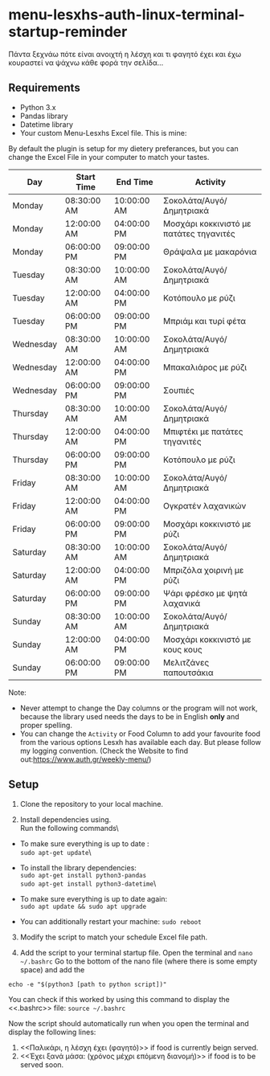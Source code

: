 # menu-lesxhs-auth-linux-terminal-startup-reminder
Πάντα ξεχνάω πότε είναι ανοιχτή η λέσχη και τι φαγητό έχει και έχω κουραστεί να ψάχνω κάθε φορά την σελίδα...

## Requirements

- Python 3.x
- Pandas library
- Datetime library
- Your custom Menu-Lesxhs Excel file. This is mine: 

By default the plugin is setup for my dietery preferances, but you can change the Excel File in your computer to match your tastes.

| Day       | Start Time  | End Time    | Activity                                 |
| --------- | ----------- | ----------- | ---------------------------------------- |
| Monday    | 08:30:00 AM | 10:00:00 AM | Σοκολάτα/Αυγό/Δημητριακά                 |
| Monday    | 12:00:00 AM | 04:00:00 PM | Μοσχάρι κοκκινιστό με  πατάτες τηγανιτές |
| Monday    | 06:00:00 PM | 09:00:00 PM | Θράψαλα με μακαρόνια                     |
| Tuesday   | 08:30:00 AM | 10:00:00 AM | Σοκολάτα/Αυγό/Δημητριακά                 |
| Tuesday   | 12:00:00 AM | 04:00:00 PM | Κοτόπουλο με ρύζι                        |
| Tuesday   | 06:00:00 PM | 09:00:00 PM | Μπριάμ και τυρί φέτα                     |
| Wednesday | 08:30:00 AM | 10:00:00 AM | Σοκολάτα/Αυγό/Δημητριακά                 |
| Wednesday | 12:00:00 AM | 04:00:00 PM | Μπακαλιάρος με ρύζι                      |
| Wednesday | 06:00:00 PM | 09:00:00 PM | Σουπιές                                  |
| Thursday  | 08:30:00 AM | 10:00:00 AM | Σοκολάτα/Αυγό/Δημητριακά                 |
| Thursday  | 12:00:00 AM | 04:00:00 PM | Μπιφτέκι με πατάτες τηγανιτές            |
| Thursday  | 06:00:00 PM | 09:00:00 PM | Κοτόπουλο με ρύζι                        |
| Friday    | 08:30:00 AM | 10:00:00 AM | Σοκολάτα/Αυγό/Δημητριακά                 |
| Friday    | 12:00:00 AM | 04:00:00 PM | Ογκρατέν λαχανικών                       |
| Friday    | 06:00:00 PM | 09:00:00 PM | Μοσχάρι κοκκινιστό με  ρύζι              |
| Saturday  | 08:30:00 AM | 10:00:00 AM | Σοκολάτα/Αυγό/Δημητριακά                 |
| Saturday  | 12:00:00 AM | 04:00:00 PM | Μπριζόλα χοιρινή με ρύζι                 |
| Saturday  | 06:00:00 PM | 09:00:00 PM | Ψάρι φρέσκο με ψητά λαχανικά             |
| Sunday    | 08:30:00 AM | 10:00:00 AM | Σοκολάτα/Αυγό/Δημητριακά                 |
| Sunday    | 12:00:00 AM | 04:00:00 PM | Μοσχάρι κοκκινιστό με κους κους          |
| Sunday    | 06:00:00 PM | 09:00:00 PM | Μελιτζάνες παπουτσάκια                   |

Note: 
* Never attempt to change the Day columns or the program will not work, because the library used needs the days to be in English **only** and proper spelling.
* You can change the `Activity` or Food Column to add your favourite food from the various options Lesxh has available each day. But please follow my logging convention. (Check the Website to find out:https://www.auth.gr/weekly-menu/)


## Setup

1. Clone the repository to your local machine.

2. Install dependencies using.\
Run the following commands\
* To make sure everything is up to date :\
` sudo apt-get update `\
* To install the library dependencies:\
` sudo apt-get install python3-pandas `\
` sudo apt-get install python3-datetime `\
* To make sure everything is up to date again:\
` sudo apt update && sudo apt upgrade `
 
* You can additionally restart your machine:
`sudo reboot` 

3. Modify the script to match your schedule Excel file path.
  
4. Add the script to your terminal startup file.
Open the terminal and 
`nano ~/.bashrc`
Go to the bottom of the nano file (where there is some empty space) and add the 
```
echo -e "$(python3 [path to python script])"
```

You can check if this worked by using this command to display the <<.bashrc>> file:
`source ~/.bashrc`


Now the script should automatically run when you open the terminal and display the following lines:

1. <<Παλικάρι, η λέσχη έχει (φαγητό)>> if food is currently beign served.
2. <<Έχει ξανά μάσα: (χρόνος μέχρι επόμενη διανομή)>> if food is to be served soon.
